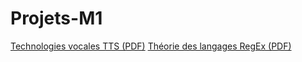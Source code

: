 # Projets-M1
[Technologies vocales TTS (PDF)](./technologies_vocales_examen_final_individuel.pdf)
[Théorie des langages RegEx (PDF)](./)
